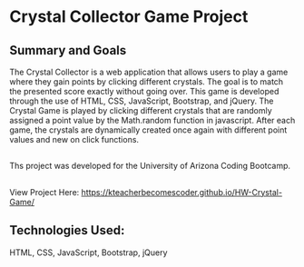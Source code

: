 # Crystal Collector Game Project

## Summary and Goals
The Crystal Collector is a web application that allows users to play a game where they gain points by clicking different crystals.  The goal is to match the presented score exactly without going over. This game is developed through the use of HTML, CSS, JavaScript, Bootstrap, and jQuery. The Crystal Game is played by clicking different crystals that are randomly assigned a point value by the Math.random function in javascript. After each game, the crystals are dynamically created once again with different point values and new on click functions.

##
Ths project was developed for the University of Arizona Coding Bootcamp.

##
View Project Here:   https://kteacherbecomescoder.github.io/HW-Crystal-Game/
##

## Technologies Used:

HTML, CSS, JavaScript, Bootstrap, jQuery


